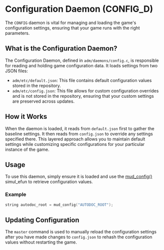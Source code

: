 # Configuration Daemon (CONFIG_D)

The `CONFIG` daemon is vital for managing and loading the game's configuration
settings, ensuring that your game runs with the right parameters.

## What is the Configuration Daemon?

The Configuration Daemon, defined in `adm/daemons/config.c`, is responsible for reading and holding game configuration data. It loads settings from two JSON files:
- `adm/etc/default.json`: This file contains default configuration values stored in the repository.
- `adm/etc/config.json`: This file allows for custom configuration overrides and is not stored in the repository, ensuring that your custom settings are preserved across updates.

## How it Works

When the daemon is loaded, it reads from `default.json` first to gather the baseline settings. It then reads from `config.json` to override any settings specified there. This layered approach allows you to maintain default settings while customizing specific configurations for your particular instance of the game.

## Usage

To use this daemon, simply ensure it is loaded and use the [mud_config()](/simul_efun/system#mud_config) simul_efun to retrieve configuration values.

### Example

```c
string autodoc_root = mud_config("AUTODOC_ROOT");
```

## Updating Configuration

The `master` command is used to manually reload the configuration settings after you have made changes to `config.json` to rehash the configuration values without restarting the game.

